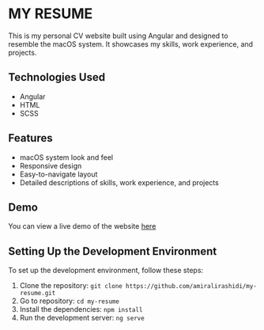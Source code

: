 # MY RESUME

This is my personal CV website built using Angular and designed to resemble the macOS system. It showcases my skills, work experience, and projects.

## Technologies Used

- Angular
- HTML
- SCSS

## Features

- macOS system look and feel
- Responsive design
- Easy-to-navigate layout
- Detailed descriptions of skills, work experience, and projects

## Demo

You can view a live demo of the website [here](https://amiralirashidi.github.io/)

## Setting Up the Development Environment

To set up the development environment, follow these steps:

1. Clone the repository:
   `git clone https://github.com/amiralirashidi/my-resume.git`
2. Go to repository:
    `cd my-resume`
3. Install the dependencies:
    `npm install`
4. Run the development server:
    `ng serve`

